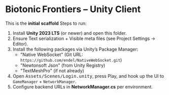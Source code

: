 # Biotonic Frontiers – Unity Client

This is the **initial scaffold** 
Steps to run:

1. Install **Unity 2023 LTS** (or newer) and open this folder.
2. Ensure Text serialization + Visible meta files (see Project Settings → Editor).
3. Install the following packages via Unity’s Package Manager:
   * "Native WebSocket" (Git URL: `https://github.com/endel/NativeWebSocket.git`)
   * "Newtonsoft Json" (from Unity Registry)
   * "TextMeshPro" (if not already)
4. Open <kbd>Assets/Scenes/Login.unity</kbd>, press Play, and hook up the UI to
   `GameManager` + `NetworkManager`.
5. Configure backend URLs in **NetworkManager.cs** per environment.
